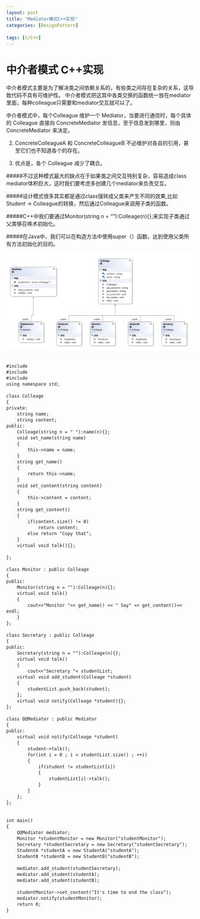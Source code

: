 ```yaml
---
layout: post
title: "Mediator模式C++实现"
categories: [DesignPattern]

tags: [C/C++]
---
```

中介者模式 C++实现
=====================
中介者模式主要是为了解决类之间依赖关系的，有些类之间存在复杂的关系，这导致代码不具有可维护性。
中介者模式把这其中各类交换的函数统一放在mediator里面，每种colleague只需要和mediator交互就可以了。

中介者模式中，每个Colleague 维护一个 Mediator，当要进行通信时，每个具体的 Colleague 直接向 ConcreteMediator 发信息，至于信息发到哪里，则由 ConcreteMediator 来决定。

2. ConcreteColleagueA 和 ConcreteColleagueB 不必维护对各自的引用，甚至它们也不知道各个的存在。

3. 优点是，各个 Colleague 减少了耦合。

#####不过这种模式最大的缺点在于如果类之间交互特别复杂，容易造成class mediator体积巨大，这时我们要考虑多创建几个mediator来负责交互。

#####设计模式很多其实都是通过class强转成父类来产生不同的效果,比如Student -> Colleague的转换，然后通过Colleague来调用子类的函数。

#####C++中我们要通过Monitor(string n = “”):Colleage(n){};来实现子类通过父类够召唤术初始化。

#####在Java中，我们可以在构造方法中使用super（）函数，达到使用父类所有方法初始化的目的。

![](/assets/pic/03054.png)

<pre><code>
#include<iostream>
#include<string>
#include <vector>
using namespace std;

class Colleage
{
private:
    string name;
	string content;
public:
	Colleage(string n = " "):name(n){};
	void set_name(string name)
	{
		this->name = name;
	}
	string get_name()
	{
		return this->name;
	}
	void set_content(string content)
	{
		this->content = content;
	}
	string get_content()
	{
		if(content.size() != 0)
			return content;
		else return "Copy that";
	}
	virtual void talk(){};

};

class Monitor : public Colleage
{
public:
	Monitor(string n = ""):Colleage(n){};
	virtual void talk()
	{
		cout<<"Monitor "<< get_name() << " Say" << get_content()<< endl;
	}
};

class Secretary : public Colleage
{
public:
	Secretary(string n = ""):Colleage(n){};
	virtual void talk()
	{
		cout<<"Secretary "<<get_name()<<" Say"<< get_content()<< endl;
	}
};

class StudentA : public Colleage
{
public:
	StudentA(string n = ""):Colleage(n){};
	virtual void talk()
	{
		cout<<"StudentA "<<get_name()<<" Say"<< get_content()<< endl;
	}
};

class StudentB : public Colleage
{
public:
	StudentB(string n = ""):Colleage(n){};
	virtual void talk()
	{
		cout<<"StudentB "<<get_name()<<" Say"<< get_content()<< endl;
	}
};

class Mediator
{
public:
	vector<Colleage*> studentList;
	virtual void add_student(Colleage *student)
	{
		studentList.push_back(student);
	};
	virtual void notify(Colleage *student){};    
};

class QQMediator : public Mediator
{
public:
	virtual void notify(Colleage *student)
	{
		student->talk();
		for(int i = 0 ; i < studentList.size() ; ++i)
		{            
			if(student != studentList[i])
			{
				studentList[i]->talk();
			}
		}
	};	
};


int main()
{
	QQMediator mediator;
	Monitor *studentMonitor = new Monitor("studentMonitor");
	Secretary *studentSecretary = new Secretary("studentSecretary");
	StudentA *studentA = new StudentA("studentA");
	StudentB *studentB = new StudentB("studentB");        

	mediator.add_student(studentSecretary);
	mediator.add_student(studentA);
	mediator.add_student(studentB);     

	studentMonitor->set_content("It's time to end the class");
	mediator.notify(studentMonitor);   
	return 0;
}

</code></pre>

